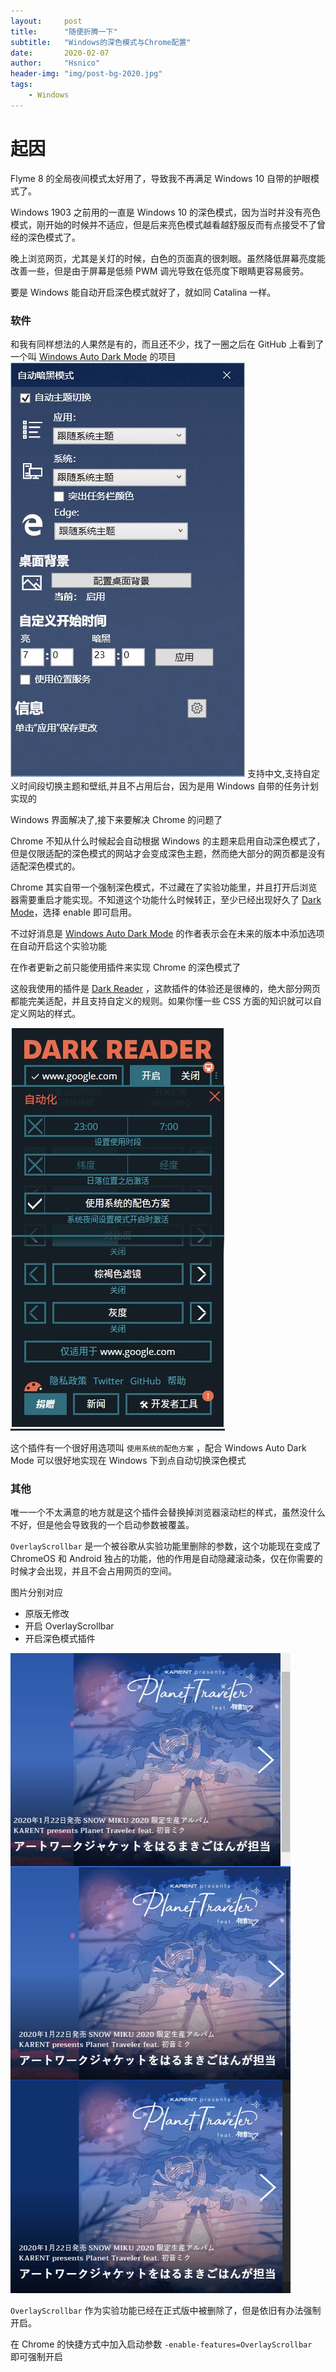 ```yaml
---
layout:     post
title:      "随便折腾一下"
subtitle:   "Windows的深色模式与Chrome配置"
date:       2020-02-07
author:     "Hsnico"
header-img: "img/post-bg-2020.jpg"
tags:
    - Windows
---
```


# 起因

Flyme 8 的全局夜间模式太好用了，导致我不再满足 Windows 10 自带的护眼模式了。

Windows 1903 之前用的一直是 Windows 10 的深色模式，因为当时并没有亮色模式，刚开始的时候并不适应，但是后来亮色模式越看越舒服反而有点接受不了曾经的深色模式了。

晚上浏览网页，尤其是关灯的时候，白色的页面真的很刺眼。虽然降低屏幕亮度能改善一些，但是由于屏幕是低频 PWM 调光导致在低亮度下眼睛更容易疲劳。

要是 Windows 能自动开启深色模式就好了，就如同 Catalina 一样。

### 软件

和我有同样想法的人果然是有的，而且还不少，找了一圈之后在 GitHub 上看到了一个叫 [Windows Auto Dark Mode][WADM] 的项目
![Auto Dark Mode](/img/posts/20200217/023220.jpg)
支持中文,支持自定义时间段切换主题和壁纸,并且不占用后台，因为是用 Windows 自带的任务计划实现的

Windows 界面解决了,接下来要解决 Chrome 的问题了

Chrome 不知从什么时候起会自动根据 Windows 的主题来启用自动深色模式了，但是仅限适配的深色模式的网站才会变成深色主题，然而绝大部分的网页都是没有适配深色模式的。

Chrome 其实自带一个强制深色模式，不过藏在了实验功能里，并且打开后浏览器需要重启才能实现。不知道这个功能什么时候转正，至少已经出现好久了 [Dark Mode][CDM]，选择 enable 即可启用。

不过好消息是 [Windows Auto Dark Mode][WADM] 的作者表示会在未来的版本中添加选项在自动开启这个实验功能

在作者更新之前只能使用插件来实现 Chrome 的深色模式了

这般我使用的插件是 [Dark Reader][DR] ，这款插件的体验还是很棒的，绝大部分网页都能完美适配，并且支持自定义的规则。如果你懂一些 CSS 方面的知识就可以自定义网站的样式。

![Dark Reader](/img/posts/20200217/025053.jpg)

这个插件有一个很好用选项叫 `使用系统的配色方案` ，配合 Windows Auto Dark Mode 可以很好地实现在 Windows 下到点自动切换深色模式


### 其他
唯一一个不太满意的地方就是这个插件会替换掉浏览器滚动栏的样式，虽然没什么不好，但是他会导致我的一个启动参数被覆盖。

`OverlayScrollbar` 是一个被谷歌从实验功能里删除的参数，这个功能现在变成了 ChromeOS 和 Android 独占的功能，他的作用是自动隐藏滚动条，仅在你需要的时候才会出现，并且不会占用网页的空间。

图片分别对应

+ 原版无修改
+ 开启 OverlayScrollbar
+ 开启深色模式插件

![](/img/posts/20200217/030947.jpg)

`OverlayScrollbar` 作为实验功能已经在正式版中被删除了，但是依旧有办法强制开启。

在 Chrome 的快捷方式中加入启动参数 `-enable-features=OverlayScrollbar ` 即可强制开启

  [WADM]: https://github.com/Armin2208/Windows-Auto-Night-Mode/
  [CDM]: chrome://flags/#enable-force-dark/
  [DR]: https://chrome.google.com/webstore/detail/dark-reader/eimadpbcbfnmbkopoojfekhnkhdbieeh